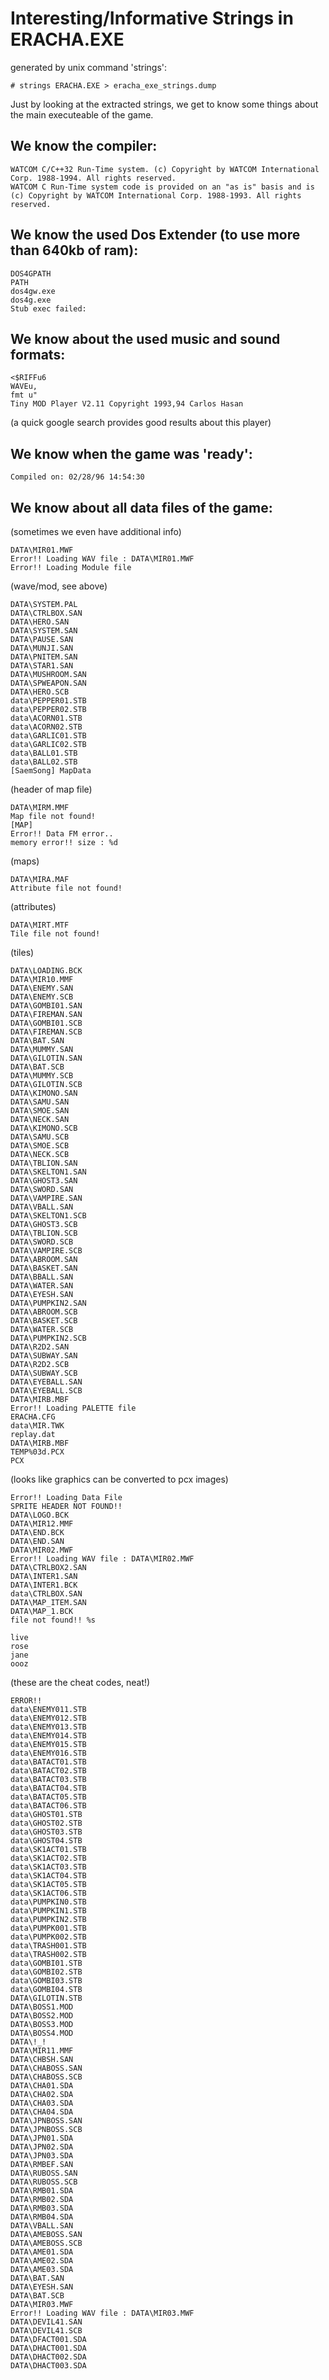 Interesting/Informative Strings in ERACHA.EXE
=============================================

generated by unix command 'strings':

    # strings ERACHA.EXE > eracha_exe_strings.dump

Just by looking at the extracted strings, we get to know some things
about the main executeable of the game.

We know the compiler:
---------------------

    WATCOM C/C++32 Run-Time system. (c) Copyright by WATCOM International Corp. 1988-1994. All rights reserved.
    WATCOM C Run-Time system code is provided on an "as is" basis and is (c) Copyright by WATCOM International Corp. 1988-1993. All rights reserved.

We know the used Dos Extender (to use more than 640kb of ram):
--------------------------------------------------------------

    DOS4GPATH
    PATH
    dos4gw.exe
    dos4g.exe
    Stub exec failed:

We know about the used music and sound formats:
-----------------------------------------------

    <$RIFFu6
    WAVEu,
    fmt u"
    Tiny MOD Player V2.11 Copyright 1993,94 Carlos Hasan

(a quick google search provides good results about this player)

We know when the game was 'ready':
----------------------------------

    Compiled on: 02/28/96 14:54:30

We know about all data files of the game:
-----------------------------------------

(sometimes we even have additional info)

    DATA\MIR01.MWF
    Error!! Loading WAV file : DATA\MIR01.MWF
    Error!! Loading Module file

(wave/mod, see above)

    DATA\SYSTEM.PAL
    DATA\CTRLBOX.SAN
    DATA\HERO.SAN
    DATA\SYSTEM.SAN
    DATA\PAUSE.SAN
    DATA\MUNJI.SAN
    DATA\PNITEM.SAN
    DATA\STAR1.SAN
    DATA\MUSHROOM.SAN
    DATA\SPWEAPON.SAN
    DATA\HERO.SCB
    data\PEPPER01.STB
    data\PEPPER02.STB
    data\ACORN01.STB
    data\ACORN02.STB
    data\GARLIC01.STB
    data\GARLIC02.STB
    data\BALL01.STB
    data\BALL02.STB
    [SaemSong] MapData

(header of map file)

    DATA\MIRM.MMF
    Map file not found!
    [MAP]
    Error!! Data FM error..
    memory error!! size : %d

(maps)

    DATA\MIRA.MAF
    Attribute file not found!

(attributes)

    DATA\MIRT.MTF
    Tile file not found!

(tiles)

    DATA\LOADING.BCK
    DATA\MIR10.MMF
    DATA\ENEMY.SAN
    DATA\ENEMY.SCB
    DATA\GOMBI01.SAN
    DATA\FIREMAN.SAN
    DATA\GOMBI01.SCB
    DATA\FIREMAN.SCB
    DATA\BAT.SAN
    DATA\MUMMY.SAN
    DATA\GILOTIN.SAN
    DATA\BAT.SCB
    DATA\MUMMY.SCB
    DATA\GILOTIN.SCB
    DATA\KIMONO.SAN
    DATA\SAMU.SAN
    DATA\SMOE.SAN
    DATA\NECK.SAN
    DATA\KIMONO.SCB
    DATA\SAMU.SCB
    DATA\SMOE.SCB
    DATA\NECK.SCB
    DATA\TBLION.SAN
    DATA\SKELTON1.SAN
    DATA\GHOST3.SAN
    DATA\SWORD.SAN
    DATA\VAMPIRE.SAN
    DATA\VBALL.SAN
    DATA\SKELTON1.SCB
    DATA\GHOST3.SCB
    DATA\TBLION.SCB
    DATA\SWORD.SCB
    DATA\VAMPIRE.SCB
    DATA\ABROOM.SAN
    DATA\BASKET.SAN
    DATA\BBALL.SAN
    DATA\WATER.SAN
    DATA\EYESH.SAN
    DATA\PUMPKIN2.SAN
    DATA\ABROOM.SCB
    DATA\BASKET.SCB
    DATA\WATER.SCB
    DATA\PUMPKIN2.SCB
    DATA\R2D2.SAN
    DATA\SUBWAY.SAN
    DATA\R2D2.SCB
    DATA\SUBWAY.SCB
    DATA\EYEBALL.SAN
    DATA\EYEBALL.SCB
    DATA\MIRB.MBF
    Error!! Loading PALETTE file
    ERACHA.CFG
    data\MIR.TWK
    replay.dat
    DATA\MIRB.MBF
    TEMP%03d.PCX
    PCX 

(looks like graphics can be converted to pcx images)

    Error!! Loading Data File
    SPRITE HEADER NOT FOUND!!
    DATA\LOGO.BCK
    DATA\MIR12.MMF
    DATA\END.BCK
    DATA\END.SAN
    DATA\MIR02.MWF
    Error!! Loading WAV file : DATA\MIR02.MWF
    DATA\CTRLBOX2.SAN
    DATA\INTER1.SAN
    DATA\INTER1.BCK
    data\CTRLBOX.SAN
    DATA\MAP_ITEM.SAN
    DATA\MAP_1.BCK
    file not found!! %s

    live
    rose
    jane
    oooz

(these are the cheat codes, neat!)

    ERROR!!
    data\ENEMY011.STB
    data\ENEMY012.STB
    data\ENEMY013.STB
    data\ENEMY014.STB
    data\ENEMY015.STB
    data\ENEMY016.STB
    data\BATACT01.STB
    data\BATACT02.STB
    data\BATACT03.STB
    data\BATACT04.STB
    data\BATACT05.STB
    data\BATACT06.STB
    data\GHOST01.STB
    data\GHOST02.STB
    data\GHOST03.STB
    data\GHOST04.STB
    data\SK1ACT01.STB
    data\SK1ACT02.STB
    data\SK1ACT03.STB
    data\SK1ACT04.STB
    data\SK1ACT05.STB
    data\SK1ACT06.STB
    data\PUMPKIN0.STB
    data\PUMPKIN1.STB
    data\PUMPKIN2.STB
    data\PUMPK001.STB
    data\PUMPK002.STB
    data\TRASH001.STB
    data\TRASH002.STB
    data\GOMBI01.STB
    data\GOMBI02.STB
    data\GOMBI03.STB
    data\GOMBI04.STB
    DATA\GILOTIN.STB
    DATA\BOSS1.MOD
    DATA\BOSS2.MOD
    DATA\BOSS3.MOD
    DATA\BOSS4.MOD
    DATA\!_!
    DATA\MIR11.MMF
    DATA\CHBSH.SAN
    DATA\CHABOSS.SAN
    DATA\CHABOSS.SCB
    DATA\CHA01.SDA
    DATA\CHA02.SDA
    DATA\CHA03.SDA
    DATA\CHA04.SDA
    DATA\JPNBOSS.SAN
    DATA\JPNBOSS.SCB
    DATA\JPN01.SDA
    DATA\JPN02.SDA
    DATA\JPN03.SDA
    DATA\RMBEF.SAN
    DATA\RUBOSS.SAN
    DATA\RUBOSS.SCB
    DATA\RMB01.SDA
    DATA\RMB02.SDA
    DATA\RMB03.SDA
    DATA\RMB04.SDA
    DATA\VBALL.SAN
    DATA\AMEBOSS.SAN
    DATA\AMEBOSS.SCB
    DATA\AME01.SDA
    DATA\AME02.SDA
    DATA\AME03.SDA
    DATA\BAT.SAN
    DATA\EYESH.SAN
    DATA\BAT.SCB
    DATA\MIR03.MWF
    Error!! Loading WAV file : DATA\MIR03.MWF
    DATA\DEVIL41.SAN
    DATA\DEVIL41.SCB
    DATA\DFACT001.SDA
    DATA\DHACT001.SDA
    DATA\DHACT002.SDA
    DATA\DHACT003.SDA
